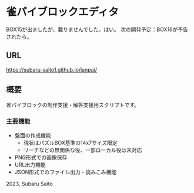 
# 雀パイブロックエディタ

BOX15が出ましたが、載りませんでした。はい。
次の開発予定：BOX16が予告されたら。

## URL

https://subaru-saito1.github.io/janpai/


## 概要

雀パイブロックの制作支援・解答支援用スクリプトです。


### 主要機能

- 盤面の作成機能
  - 現状はパズルBOX基準の14x7サイズ限定
  - リーチなどの無関係な役、一部ローカル役は未対応
- PNG形式での画像保存
- URL出力機能
- JSON形式でのファイル出力・読みこみ機能


2023, Subaru Saito
